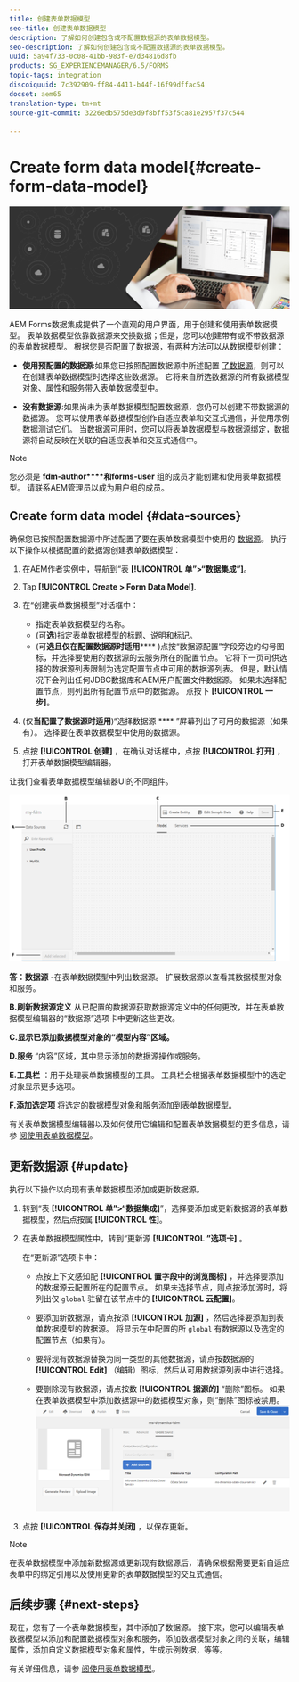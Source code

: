 ```yaml
---
title: 创建表单数据模型
seo-title: 创建表单数据模型
description: 了解如何创建包含或不配置数据源的表单数据模型。
seo-description: 了解如何创建包含或不配置数据源的表单数据模型。
uuid: 5a94f733-0c08-41bb-983f-e7d34816d8fb
products: SG_EXPERIENCEMANAGER/6.5/FORMS
topic-tags: integration
discoiquuid: 7c392909-ff84-4411-b44f-16f99dffac54
docset: aem65
translation-type: tm+mt
source-git-commit: 3226edb575de3d9f8bff53f5ca81e2957f37c544

---
```



# Create form data model{#create-form-data-model}

![](do-not-localize/data-integeration.png)

AEM Forms数据集成提供了一个直观的用户界面，用于创建和使用表单数据模型。 表单数据模型依靠数据源来交换数据；但是，您可以创建带有或不带数据源的表单数据模型。 根据您是否配置了数据源，有两种方法可以从数据模型创建：

* **使用预配置的数据源**:如果您已按照配置数据源中所述配置 [了数据源](../../forms/using/configure-data-sources.md)，则可以在创建表单数据模型时选择这些数据源。 它将来自所选数据源的所有数据模型对象、属性和服务带入表单数据模型中。

* **没有数据源**:如果尚未为表单数据模型配置数据源，您仍可以创建不带数据源的数据源。 您可以使用表单数据模型创作自适应表单和交互式通信，并使用示例数据测试它们。 当数据源可用时，您可以将表单数据模型与数据源绑定，数据源将自动反映在关联的自适应表单和交互式通信中。

>[!NOTE]
>
>您必须是 **fdm-author****和forms-user** 组的成员才能创建和使用表单数据模型。 请联系AEM管理员以成为用户组的成员。

## Create form data model {#data-sources}

确保您已按照配置数据源中所述配置了要在表单数据模型中使用的 [数据源](../../forms/using/configure-data-sources.md)。 执行以下操作以根据配置的数据源创建表单数据模型：

1. 在AEM作者实例中，导航到“表 **[!UICONTROL 单”>“数据集成”]**。
1. Tap **[!UICONTROL Create > Form Data Model]**.
1. 在“创建表单数据模型”对话框中：

   * 指定表单数据模型的名称。
   * (可&#x200B;**选**)指定表单数据模型的标题、说明和标记。
   * (可&#x200B;**选且仅在配置数据源时适用****** )点按“数据源配置”字段旁边的勾号图标，并选择要使用的数据源的云服务所在的配置节点。 它将下一页可供选择的数据源列表限制为选定配置节点中可用的数据源列表。 但是，默认情况下会列出任何JDBC数据库和AEM用户配置文件数据源。 如果未选择配置节点，则列出所有配置节点中的数据源。
   点按下 **[!UICONTROL 一步]**。

1. (仅&#x200B;**当配置了数据源时适用**)“选择数据源 **** ”屏幕列出了可用的数据源（如果有）。 选择要在表单数据模型中使用的数据源。
1. 点按 **[!UICONTROL 创建]** ，在确认对话框中，点按 **[!UICONTROL 打开]** ，打开表单数据模型编辑器。

让我们查看表单数据模型编辑器UI的不同组件。

![具有三个数据源的表单数据模型- RESTful服务、AEM用户配置文件和RDBMS。](assets/fdm-ui.png)

**答：数据源** -在表单数据模型中列出数据源。 扩展数据源以查看其数据模型对象和服务。

**B.刷新数据源定义** 从已配置的数据源获取数据源定义中的任何更改，并在表单数据模型编辑器的“数据源”选项卡中更新这些更改。

**C.显示已添加数据模型对象的“模型内容”区域。**

**D.服务** “内容”区域，其中显示添加的数据源操作或服务。

**E.工具栏** ：用于处理表单数据模型的工具。 工具栏会根据表单数据模型中的选定对象显示更多选项。

**F.添加选定项** 将选定的数据模型对象和服务添加到表单数据模型。

有关表单数据模型编辑器以及如何使用它编辑和配置表单数据模型的更多信息，请参 [阅使用表单数据模型](../../forms/using/work-with-form-data-model.md)。

## 更新数据源 {#update}

执行以下操作以向现有表单数据模型添加或更新数据源。

1. 转到“表 **[!UICONTROL 单”>“数据集成]**”，选择要添加或更新数据源的表单数据模型，然后点按属 **[!UICONTROL 性]**。
1. 在表单数据模型属性中，转到“更新源 **[!UICONTROL ”选项卡]** 。

   在“更新源”选项卡中：

   * 点按上下文感知配 **[!UICONTROL 置字段中的浏览图标]** ，并选择要添加的数据源云配置所在的配置节点。 如果未选择节点，则点按添加源时，将列出仅 `global` 驻留在该节点中的 **[!UICONTROL 云配置]**。

   * 要添加新数据源，请点按添 **[!UICONTROL 加源]** ，然后选择要添加到表单数据模型的数据源。 将显示在中配置的所 `global` 有数据源以及选定的配置节点（如果有）。

   * 要将现有数据源替换为同一类型的其他数据源，请点按数据源的 **[!UICONTROL Edit]** （编辑）图标，然后从可用数据源列表中进行选择。
   * 要删除现有数据源，请点按数 **[!UICONTROL 据源的]** “删除”图标。 如果在表单数据模型中添加数据源中的数据模型对象，则“删除”图标被禁用。
   ![fdm-properties](assets/fdm-properties.png)

1. 点按 **[!UICONTROL 保存并关闭]** ，以保存更新。

>[!NOTE]
>
>在表单数据模型中添加新数据源或更新现有数据源后，请确保根据需要更新自适应表单中的绑定引用以及使用更新的表单数据模型的交互式通信。

## 后续步骤 {#next-steps}

现在，您有了一个表单数据模型，其中添加了数据源。 接下来，您可以编辑表单数据模型以添加和配置数据模型对象和服务，添加数据模型对象之间的关联，编辑属性，添加自定义数据模型对象和属性，生成示例数据，等等。

有关详细信息，请参 [阅使用表单数据模型](../../forms/using/work-with-form-data-model.md)。
